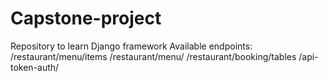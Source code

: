 # Capstone-project
Repository to learn Django framework
Available endpoints:
/restaurant/menu/items
/restaurant/menu/<pk>
/restaurant/booking/tables
/api-token-auth/